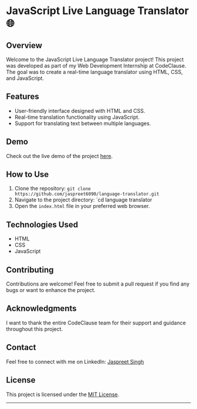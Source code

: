 
# JavaScript Live Language Translator 🌐


## Overview

Welcome to the JavaScript Live Language Translator project! This project was developed as part of my Web Development Internship at CodeClause. The goal was to create a real-time language translator using HTML, CSS, and JavaScript.

## Features

- User-friendly interface designed with HTML and CSS.
- Real-time translation functionality using JavaScript.
- Support for translating text between multiple languages.

## Demo

Check out the live demo of the project [here]([https://your-demo-link.com](https://jaspreet6090.github.io/Language-Translator/)).

## How to Use

1. Clone the repository: `git clone https://github.com/jaspreet6090/language-translator.git`
2. Navigate to the project directory: `cd language translator
3. Open the `index.html` file in your preferred web browser.

## Technologies Used

- HTML
- CSS
- JavaScript


## Contributing

Contributions are welcome! Feel free to submit a pull request if you find any bugs or want to enhance the project.

## Acknowledgments

I want to thank the entire CodeClause team for their support and guidance throughout this project.

## Contact

Feel free to connect with me on LinkedIn: [Jaspreet Singh](https://www.linkedin.com/in/jaspreetsingh6090)

## License

This project is licensed under the [MIT License](LICENSE).

---



